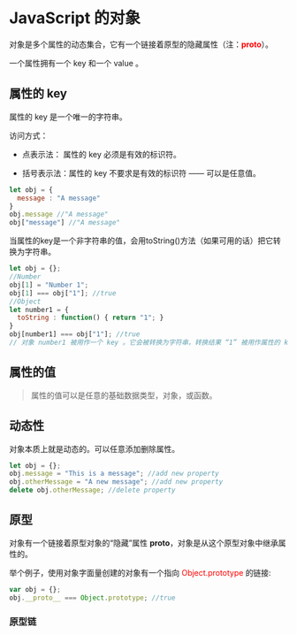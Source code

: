 # JavaScript 的对象

对象是多个属性的动态集合，它有一个链接着原型的隐藏属性（注：<font color=FF0000>__proto__</font>）。

一个属性拥有一个 key 和一个 value 。


## 属性的 key

属性的 key 是一个唯一的字符串。

访问方式：

- 点表示法： 属性的 key 必须是有效的标识符。

- 括号表示法：属性的 key 不要求是有效的标识符 —— 可以是任意值。

```js
let obj = {
  message : "A message"
}
obj.message //"A message"
obj["message"] //"A message"
```

当属性的key是一个非字符串的值，会用toString()方法（如果可用的话）把它转换为字符串。

```js
let obj = {};
//Number
obj[1] = "Number 1";
obj[1] === obj["1"]; //true
//Object
let number1 = {
  toString : function() { return "1"; }
}
obj[number1] === obj["1"]; //true
// 对象 number1 被用作一个 key 。它会被转换为字符串，转换结果 “1” 被用作属性的 key 。
```

## 属性的值

> 属性的值可以是任意的基础数据类型，对象，或函数。

## 动态性

对象本质上就是动态的。可以任意添加删除属性。

```js
let obj = {};
obj.message = "This is a message"; //add new property
obj.otherMessage = "A new message"; //add new property
delete obj.otherMessage; //delete property
```

## 原型

对象有一个链接着原型对象的“隐藏”属性 __proto__，对象是从这个原型对象中继承属性的。

举个例子，使用对象字面量创建的对象有一个指向 <font color=FF0000>Object.prototype</font> 的链接:

```js
var obj = {};
obj.__proto__ === Object.prototype; //true
```

### 原型链